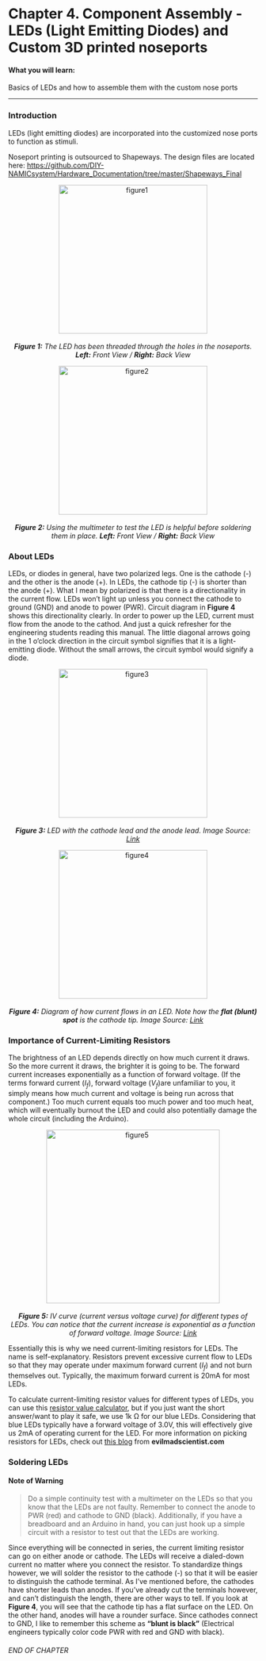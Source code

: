 # Chapter 4. Component Assembly - LEDs (Light Emitting Diodes) and Custom 3D printed noseports 

#### What you will learn:

Basics of LEDs and how to assemble them with the custom nose ports
___

### Introduction
LEDs (light emitting diodes) are incorporated into the customized nose ports to function as stimuli.

Noseport printing is outsourced to Shapeways. The design files are located here: https://github.com/DIY-NAMICsystem/Hardware_Documentation/tree/master/Shapeways_Final

<p align="center">
    <img title = "figure1" src="https://github.com/selincapan/DNAMIC-Hardware-Documentations/blob/finished-mardown-files/Chapter_4.Component_Assembly-LED/imgs/Figure_1.png?raw=true" align=center width=300/><br><br>
    <b><i>Figure 1:</b> The LED has been threaded through the holes in the noseports. <b>Left:</b> Front View / <b>Right:</b> Back View</i>
</p>

<p align="center">
    <img title = "figure2" src="https://github.com/selincapan/DNAMIC-Hardware-Documentations/blob/finished-mardown-files/Chapter_4.Component_Assembly-LED/imgs/Figure_2.png?raw=true" align=center width=300/><br><br>
    <b><i>Figure 2:</b>  Using the multimeter to test the LED is helpful before soldering them in place. <b>Left:</b> Front View / <b>Right:</b> Back View</i>
</p>

### About LEDs

LEDs, or diodes in general, have two polarized legs. One is the cathode (-) and the other is the anode (+). In LEDs, the cathode tip (-) is shorter than the anode (+). What I mean by polarized is that there is a directionality in the current flow. LEDs won’t light up unless you connect the cathode to ground (GND) and anode to power (PWR). Circuit diagram in **Figure 4** shows this directionality clearly. In order to power up the LED, current must flow from the anode to the cathod. And just a quick refresher for the engineering students reading this manual. The little diagonal arrows going in the 1 o’clock direction in the circuit symbol signifies that it is a light-emitting diode. Without the small arrows, the circuit symbol would signify a diode.

<p align="center">
    <img title = "figure3" src="https://github.com/selincapan/DNAMIC-Hardware-Documentations/blob/finished-mardown-files/Chapter_4.Component_Assembly-LED/imgs/Figure_3.png?raw=true" align=center width=300/><br><br>
    <b><i>Figure 3:</b> LED with the cathode lead and the anode lead. Image Source: <a href="http://sciencewithkids.com/science-facts/facts-about-LEDs.html"> Link </a> </i>
</p>

<p align="center">
    <img title = "figure4" src="https://github.com/selincapan/DNAMIC-Hardware-Documentations/blob/finished-mardown-files/Chapter_4.Component_Assembly-LED/imgs/Figure_4.png?raw=true" align=center width=300/><br><br>
    <b><i>Figure 4:</b> Diagram of how current flows in an LED. Note how the <b>flat (blunt) spot</b> is the cathode tip. Image Source: <a href="http://www.mainbyte.com/ti99/electronics/led.html"> Link </a> </i>
</p>

### Importance of Current-Limiting Resistors

The brightness of an LED depends directly on how much current it draws. So the more current it draws, the brighter it is going to be. The forward current increases exponentially as a function of forward voltage. (If the terms forward current ($I_{f}$), forward voltage ($V_{f}$)are unfamiliar to you, it simply means how much current and voltage is being run across that component.) Too much current equals too much power and too much heat, which will eventually burnout the LED and could also potentially damage the whole circuit (including the Arduino). 

<p align="center">
    <img title = "figure5" src="https://github.com/selincapan/DNAMIC-Hardware-Documentations/blob/finished-mardown-files/Chapter_4.Component_Assembly-LED/imgs/Figure_5.png?raw=true" align=center width=350/><br><br>
    <b><i>Figure 5:</b> IV curve (current versus voltage curve) for different types of LEDs. You can notice that the current increase is exponential as a function of forward voltage. Image Source: <a href="http://lednique.com/current-voltage-relationships/iv-curves/"> Link </a></i>
</p>

Essentially this is why we need current-limiting resistors for LEDs. The name is self-explanatory. Resistors prevent excessive current flow to LEDs so that they may operate under maximum forward current ($I_{f}$) and not burn themselves out. Typically, the maximum forward current is 20mA for most LEDs.

To calculate current-limiting resistor values for different types of LEDs, you can use this [resistor value calculator](https://www.digikey.com/en/resources/conversion-calculators/conversion-calculator-led-series-resistor), but if you just want the short answer/want to play it safe, we use 1k Ω for our blue LEDs. Considering that blue LEDs typically have a forward voltage of 3.0V, this will effectively give us 2mA of operating current for the LED. For more information on picking resistors for LEDs, check out [this blog](https://www.evilmadscientist.com/2012/resistors-for-leds/) from **evilmadscientist.com**

### Soldering LEDs

#### Note of Warning

>Do a simple continuity test with a multimeter on the LEDs so that you know that the LEDs are not faulty. Remember to connect the anode to PWR (red) and cathode to GND (black). Additionally, if you have a breadboard and an Arduino in hand, you can just hook up a simple circuit with a resistor to test out that the LEDs are working.

Since everything will be connected in series, the current limiting resistor can go on either anode or cathode. The LEDs will receive a dialed-down current no matter where you connect the resistor. To standardize things however, we will solder the resistor to the cathode (-) so that it will be easier to distinguish the cathode terminal. As I’ve mentioned before, the cathodes have shorter leads than anodes. If you’ve already cut the terminals however, and can’t distinguish the length, there are other ways to tell. If you look at **Figure 4**, you will see that the cathode tip has a flat surface on the LED. On the other hand, anodes will have a rounder surface. Since cathodes connect to GND, I like to remember this scheme as **“blunt is black”** (Electrical engineers typically color code PWR with red and GND with black).

###### END OF CHAPTER
